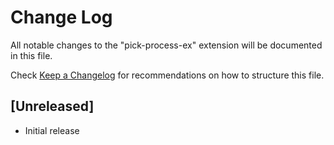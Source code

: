 # Change Log

All notable changes to the "pick-process-ex" extension will be documented in this file.

Check [Keep a Changelog](http://keepachangelog.com/) for recommendations on how to structure this file.

## [Unreleased]

- Initial release